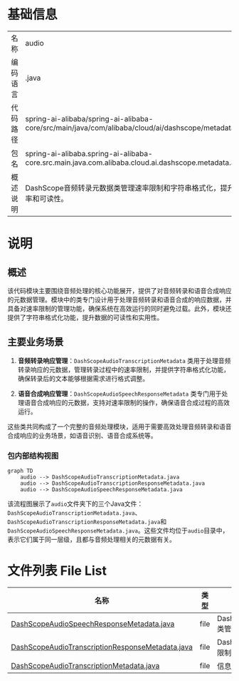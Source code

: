 # 基础信息

|      |      |
|------|------|
| 名称 | audio |
| 编码语言 | .java |
| 代码路径 | spring-ai-alibaba/spring-ai-alibaba-core/src/main/java/com/alibaba/cloud/ai/dashscope/metadata/audio |
| 包名 | spring-ai-alibaba.spring-ai-alibaba-core.src.main.java.com.alibaba.cloud.ai.dashscope.metadata.audio |
| 概述说明 | DashScope音频转录元数据类管理速率限制和字符串格式化，提升转录效率和可读性。 |

# 说明

## 概述

该代码模块主要围绕音频处理的核心功能展开，提供了对音频转录和语音合成响应的元数据管理。模块中的类专门设计用于处理音频转录和语音合成的响应数据，并具备对速率限制的管理功能，确保系统在高效运行的同时避免过载。此外，模块还提供了字符串格式化功能，提升数据的可读性和实用性。

## 主要业务场景

1. **音频转录响应管理**：`DashScopeAudioTranscriptionMetadata` 类用于处理音频转录响应的元数据，管理转录过程中的速率限制，并提供字符串格式化功能，确保转录后的文本能够根据需求进行格式调整。

2. **语音合成响应管理**：`DashScopeAudioSpeechResponseMetadata` 类专门用于处理语音合成响应的元数据，支持对速率限制的操作，确保语音合成过程的高效运行。

这些类共同构成了一个完整的音频处理模块，适用于需要高效处理音频转录和语音合成响应的业务场景，如语音识别、语音合成系统等。


### 包内部结构视图

```mermaid
graph TD
    audio --> DashScopeAudioTranscriptionMetadata.java
    audio --> DashScopeAudioTranscriptionResponseMetadata.java
    audio --> DashScopeAudioSpeechResponseMetadata.java
```

该流程图展示了`audio`文件夹下的三个Java文件：`DashScopeAudioTranscriptionMetadata.java`、`DashScopeAudioTranscriptionResponseMetadata.java`和`DashScopeAudioSpeechResponseMetadata.java`。这些文件均位于`audio`目录中，表示它们属于同一层级，且都与音频处理相关的元数据有关。

# 文件列表 File List

| 名称   | 类型  | 说明 |
|-------|------|-------------|
| [DashScopeAudioSpeechResponseMetadata.java](DashScopeAudioSpeechResponseMetadata.md) | file | DashScopeAudioSpeechResponseMetadata类管理语音合成响应元数据，支持限速操作。 |
| [DashScopeAudioTranscriptionResponseMetadata.java](DashScopeAudioTranscriptionResponseMetadata.md) | file | DashScope音频转录响应元数据类，支持速率限制处理和字符串格式化。 |
| [DashScopeAudioTranscriptionMetadata.java](DashScopeAudioTranscriptionMetadata.md) | file | 信息为空，无法生成概要描述。 |


